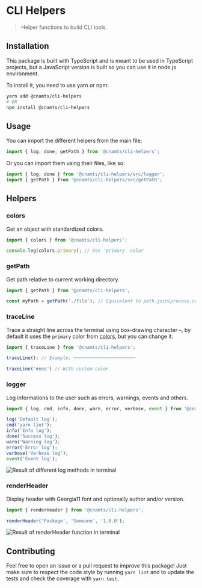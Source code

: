# CLI Helpers

> Helper functions to build CLI tools.

## Installation

This package is built with TypeScript and is meant to be used in TypeScript projects, but a JavaScript version is built so you can use it in node.js environment.

To install it, you need to use yarn or npm:

```sh
yarn add @cnamts/cli-helpers
# OR
npm install @cnamts/cli-helpers
```

## Usage

You can import the different helpers from the main file:

```ts
import { log, done, getPath } from '@cnamts/cli-helpers';
```

Or you can import them using their files, like so:

```ts
import { log, done } from '@cnamts/cli-helpers/src/logger';
import { getPath } from '@cnamts/cli-helpers/src/getPath';
```

## Helpers

### colors

Get an object with standardized colors.

```ts
import { colors } from '@cnamts/cli-helpers';

console.log(colors.primary); // Use 'primary' color
```

### getPath

Get path relative to current working directory.

```ts
import { getPath } from '@cnamts/cli-helpers';

const myPath = getPath('./file'); // Equivalent to path.join(process.cwd(), './file)
```

### traceLine

Trace a straight line across the terminal using box-drawing character `─`, by default it uses the `primary` color from [colors](./colors.ts), but you can change it.

```ts
import { traceLine } from '@cnamts/cli-helpers';

traceLine(); // Example: ───────────────────────

traceLine('#eee') // With custom color
```

### logger

Log informations to the user such as errors, warnings, events and others.

```ts
import { log, cmd, info, done, warn, error, verbose, event } from '@cnamts/cli-helpers';

log('Default log');
cmd('yarn lint');
info('Info log');
done('Success log');
warn('Warning log');
error('Error log');
verbose('Verbose log');
event('Event log');
```

![Result of different log methods in terminal](https://user-images.githubusercontent.com/10298932/69444239-3ec71280-0d50-11ea-83b4-46b1ecc69eaf.png)

### renderHeader

Display header with Georgia11 font and optionally author and/or version.

```ts
import { renderHeader } from '@cnamts/cli-helpers';

renderHeader('Package', 'Someone', '1.0.0');
```

![Result of renderHeader function in terminal](https://user-images.githubusercontent.com/10298932/69446366-851e7080-0d54-11ea-8c33-beb7e7e30c36.png)

## Contributing

Feel free to open an issue or a pull request to improve this package!
Just make sure to respect the code style by running `yarn lint` and to update the tests and check the coverage with `yarn test`.
